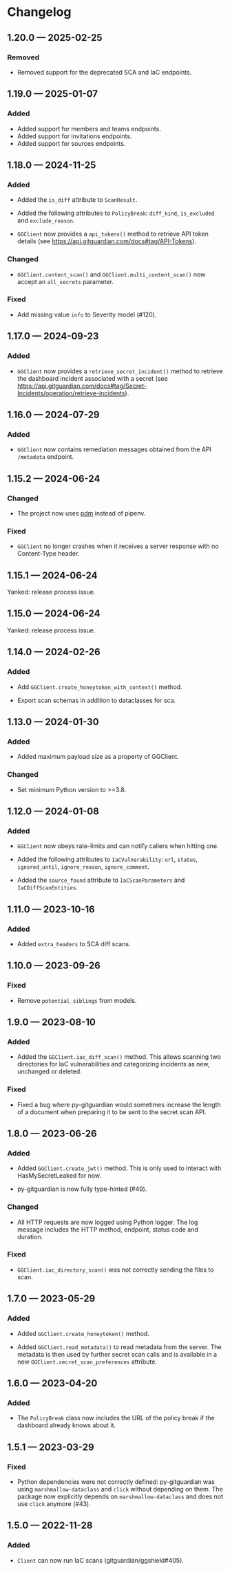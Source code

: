 # Changelog

<a id='changelog-1.20.0'></a>

## 1.20.0 — 2025-02-25

### Removed

- Removed support for the deprecated SCA and IaC endpoints.

<a id='changelog-1.19.0'></a>

## 1.19.0 — 2025-01-07

### Added

- Added support for members and teams endpoints.
- Added support for invitations endpoints.
- Added support for sources endpoints.

<a id='changelog-1.18.0'></a>

## 1.18.0 — 2024-11-25

### Added

- Added the `is_diff` attribute to `ScanResult`.

- Added the following attributes to `PolicyBreak`: `diff_kind`, `is_excluded` and `exclude_reason`.

- `GGClient` now provides a `api_tokens()` method to retrieve API token details (see https://api.gitguardian.com/docs#tag/API-Tokens).

### Changed

- `GGClient.content_scan()` and `GGClient.multi_content_scan()` now accept an `all_secrets` parameter.

### Fixed

- Add missing value `info` to Severity model (#120).

<a id='changelog-1.17.0'></a>

## 1.17.0 — 2024-09-23

### Added

- `GGClient` now provides a `retrieve_secret_incident()` method to retrieve the dashboard incident associated with a secret (see https://api.gitguardian.com/docs#tag/Secret-Incidents/operation/retrieve-incidents).

<a id='changelog-1.16.0'></a>

## 1.16.0 — 2024-07-29

### Added

- `GGClient` now contains remediation messages obtained from the API `/metadata` endpoint.

<a id='changelog-1.15.2'></a>

## 1.15.2 — 2024-06-24

### Changed

- The project now uses [pdm](https://pdm-project.org/) instead of pipenv.

### Fixed

- `GGClient` no longer crashes when it receives a server response with no Content-Type header.

<a id='changelog-1.15.1'></a>

## 1.15.1 — 2024-06-24

Yanked: release process issue.

<a id='changelog-1.15.0'></a>

## 1.15.0 — 2024-06-24

Yanked: release process issue.

<a id='changelog-1.14.0'></a>

## 1.14.0 — 2024-02-26

### Added

- Add `GGClient.create_honeytoken_with_context()` method.

- Export scan schemas in addition to dataclasses for sca.

<a id='changelog-1.13.0'></a>

## 1.13.0 — 2024-01-30

### Added

- Added maximum payload size as a property of GGClient.

### Changed

- Set minimum Python version to >=3.8.

<a id='changelog-1.12.0'></a>

## 1.12.0 — 2024-01-08

### Added

- `GGClient` now obeys rate-limits and can notify callers when hitting one.

- Added the following attributes to `IaCVulnerability`: `url`, `status`, `ignored_until`, `ignore_reason`, `ignore_comment`.

- Added the `source_found` attribute to `IaCScanParameters` and `IaCDiffScanEntities`.

<a id='changelog-1.11.0'></a>

## 1.11.0 — 2023-10-16

### Added

- Added `extra_headers` to SCA diff scans.

<a id='changelog-1.10.0'></a>

## 1.10.0 — 2023-09-26

### Fixed

- Remove `potential_siblings` from models.

<a id='changelog-1.9.0'></a>

## 1.9.0 — 2023-08-10

### Added

- Added the `GGClient.iac_diff_scan()` method. This allows scanning two directories for IaC vulnerabilities and categorizing incidents as new, unchanged or deleted.

### Fixed

- Fixed a bug where py-gitguardian would sometimes increase the length of a document when preparing it to be sent to the secret scan API.

<a id='changelog-1.8.0'></a>

## 1.8.0 — 2023-06-26

### Added

- Added `GGClient.create_jwt()` method. This is only used to interact with HasMySecretLeaked for now.

- py-gitguardian is now fully type-hinted (#49).

### Changed

- All HTTP requests are now logged using Python logger. The log message includes the HTTP method, endpoint, status code and duration.

### Fixed

- `GGClient.iac_directory_scan()` was not correctly sending the files to scan.

<a id='changelog-1.7.0'></a>

## 1.7.0 — 2023-05-29

### Added

- Added `GGClient.create_honeytoken()` method.

- Added `GGClient.read_metadata()` to read metadata from the server. The metadata is then used by further secret scan calls and is available in a new `GGClient.secret_scan_preferences` attribute.

<a id='changelog-1.6.0'></a>

## 1.6.0 — 2023-04-20

### Added

- The `PolicyBreak` class now includes the URL of the policy break if the dashboard already knows about it.

<a id='changelog-1.5.1'></a>

## 1.5.1 — 2023-03-29

### Fixed

- Python dependencies were not correctly defined: py-gitguardian was using `marshmallow-dataclass` and `click` without depending on them. The package now explicitly depends on `marshmallow-dataclass` and does not use `click` anymore (#43).

<a id='changelog-1.5.0'></a>

## 1.5.0 — 2022-11-28

### Added

- `Client` can now run IaC scans (gitguardian/ggshield#405).

